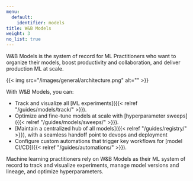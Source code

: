 ```yaml
---
menu:
  default:
    identifier: models
title: W&B Models
weight: 3
no_list: true
---
```


W&B Models is the system of record for ML Practitioners who want to organize their models, boost productivity and collaboration, and deliver production ML at scale. 

{{< img src="/images/general/architecture.png" alt="" >}}

With W&B Models, you can: 

- Track and visualize all [ML experiments]({{< relref "/guides/models/track/" >}}).
- Optimize and fine-tune models at scale with [hyperparameter sweeps]({{< relref "/guides/models/sweeps/" >}}).
- [Maintain a centralized hub of all models]({{< relref "/guides/registry/" >}}), with a seamless handoff point to devops and deployment
- Configure custom automations that trigger key workflows for [model CI/CD]({{< relref "/guides/automations/" >}}).

Machine learning practitioners rely on W&B Models as their ML system of record to track and visualize experiments, manage model versions and lineage, and optimize hyperparameters.